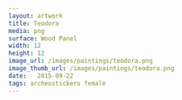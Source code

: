 ```yaml
---
layout: artwork
title: Teodora
media: png
surface: Wood Panel
width: 12		
height: 12
image_url: /images/paintings/teodora.png
image_thumb_url: /images/paintings/teodora.png
date:   2015-09-22
tags: archeostickers female
---
```


